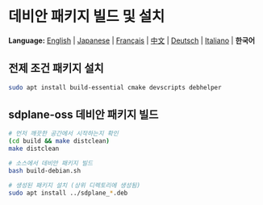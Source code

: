 # 데비안 패키지 빌드 및 설치

**Language:** [English](../en/build-debian-package.md) | [Japanese](../ja/build-debian-package.md) | [Français](../fr/build-debian-package.md) | [中文](../zh/build-debian-package.md) | [Deutsch](../de/build-debian-package.md) | [Italiano](../it/build-debian-package.md) | **한국어**

## 전제 조건 패키지 설치
```bash
sudo apt install build-essential cmake devscripts debhelper
```

## sdplane-oss 데비안 패키지 빌드
```bash
# 먼저 깨끗한 공간에서 시작하는지 확인
(cd build && make distclean)
make distclean

# 소스에서 데비안 패키지 빌드
bash build-debian.sh

# 생성된 패키지 설치 (상위 디렉토리에 생성됨)
sudo apt install ../sdplane_*.deb
```